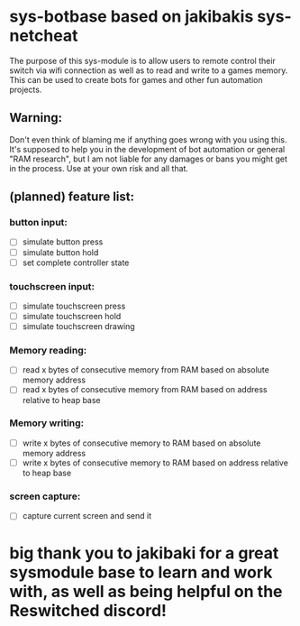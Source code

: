 # sys-botbase based on jakibakis sys-netcheat
The purpose of this sys-module is to allow users to remote control their switch via wifi connection as well as to read and write to a games memory. This can be used to create bots for games and other fun automation projects.

## Warning:
Don't even think of blaming me if anything goes wrong with you using this. It's supposed to help you in the development of bot automation or general "RAM research", but I am not liable for any damages or bans you might get in the process. Use at your own risk and all that.

## (planned) feature list:
### button input:
- [ ] simulate button press
- [ ] simulate button hold
- [ ] set complete controller state

### touchscreen input:
- [ ] simulate touchscreen press
- [ ] simulate touchscreen hold
- [ ] simulate touchscreen drawing

### Memory reading:
- [ ] read x bytes of consecutive memory from RAM based on absolute memory address
- [ ] read x bytes of consecutive memory from RAM based on address relative to heap base

### Memory writing:
- [ ] write x bytes of consecutive memory to RAM based on absolute memory address
- [ ] write x bytes of consecutive memory to RAM based on address relative to heap base

### screen capture:
- [ ] capture current screen and send it 


# big thank you to jakibaki for a great sysmodule base to learn and work with, as well as being helpful on the Reswitched discord!